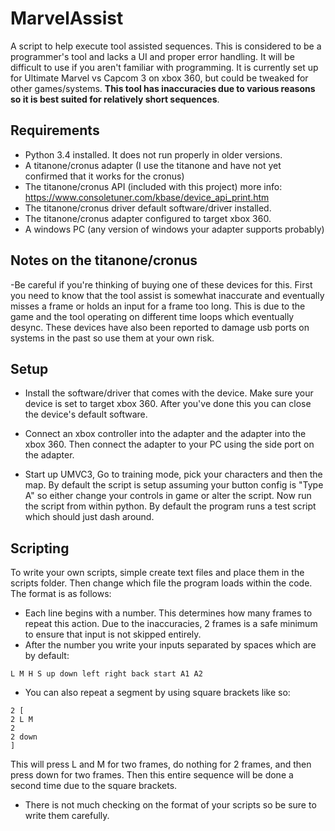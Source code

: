 # MarvelAssist
A script to help execute tool assisted sequences. This is considered to be a programmer's tool and lacks a UI and proper error handling. It will be difficult to use if you aren't familiar with programming. It is currently set up for Ultimate Marvel vs Capcom 3 on xbox 360, but could be tweaked for other games/systems. **This tool has inaccuracies due to various reasons so it is best suited for relatively short sequences**.

## Requirements

- Python 3.4 installed. It does not run properly in older versions.
- A titanone/cronus adapter (I use the titanone and have not yet confirmed that it works for the cronus)
- The titanone/cronus API (included with this project) 
 more info: https://www.consoletuner.com/kbase/device_api_print.htm
- The titanone/cronus driver default software/driver installed.
- The titanone/cronus adapter configured to target xbox 360.
- A windows PC (any version of windows your adapter supports probably)

## Notes on the titanone/cronus
-Be careful if you're thinking of buying one of these devices for this. First you need to know that the tool assist is somewhat inaccurate and eventually misses a frame or holds an input for a frame too long. This is due to the game and the tool operating on different time loops which eventually desync. These devices have also been reported to damage usb ports on systems in the past so use them at your own risk. 

## Setup
- Install the software/driver that comes with the device. Make sure your device is set to target xbox 360. After you've done this you can close the device's default software.

- Connect an xbox controller into the adapter and the adapter into the xbox 360. Then connect the adapter to your PC using the side port on the adapter.

- Start up UMVC3, Go to training mode, pick your characters and then the map. By default the script is setup assuming your button config is "Type A" so either change your controls in game or alter the script. Now run the script from within python. By default the program runs a test script which should just dash around.

## Scripting
To write your own scripts, simple create text files and place them in the scripts folder. Then change which file the program loads within the code. The format is as follows:

- Each line begins with a number. This determines how many frames to repeat this action. Due to the inaccuracies, 2 frames is a safe minimum to ensure that input is not skipped entirely.
- After the number you write your inputs separated by spaces which are by default:
```
L M H S up down left right back start A1 A2
```
- You can also repeat a segment by using square brackets like so:
```
2 [
2 L M
2
2 down
]
```
This will press L and M for two frames, do nothing for 2 frames, and then press down for two frames. Then this entire sequence will be done a second time due to the square brackets.

- There is not much checking on the format of your scripts so be sure to write them carefully.
